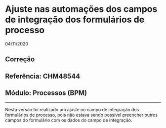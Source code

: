 # Ajuste nas automações dos campos de integração dos formulários de processo
04/11/2020
## Correção
## Referência: CHM48544
## Módulo: Processos (BPM)
***

Nesta versão foi realizado um ajuste no campo de integração dos formulários de processo, pois não estava sendo possível preencher outros campos do formulário com os dados do campo de integração.
